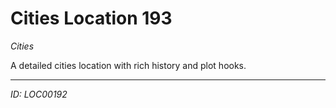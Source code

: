 # Cities Location 193

*Cities*

A detailed cities location with rich history and plot hooks.

---
*ID: LOC00192*